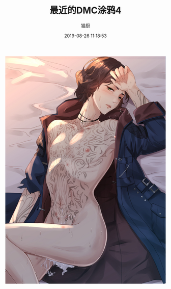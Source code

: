 ﻿---
layout: post
title: 最近的DMC涂鸦4
date: 2019-08-26 11:18:53
updated: 2019-08-26 11:18:53
comments: true
categories: [Photo]
tags: [DMC，N新V，Nero，V，]
author: "猫厨"
description: ""
toc: true
---

![](https://raw.githubusercontent.com/alicewish/meowchain247/master/VV5.jpg)






